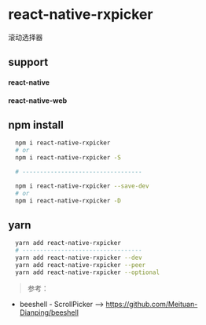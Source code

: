 # react-native-rxpicker

滚动选择器

## support 
#### react-native
#### react-native-web


## npm install
```sh
  npm i react-native-rxpicker
  # or
  npm i react-native-rxpicker -S

  # ----------------------------------

  npm i react-native-rxpicker --save-dev
  # or
  npm i react-native-rxpicker -D
```


## yarn 
```sh
  yarn add react-native-rxpicker
  # ----------------------------------
  yarn add react-native-rxpicker --dev
  yarn add react-native-rxpicker --peer
  yarn add react-native-rxpicker --optional
```

> 参考：
- beeshell - ScrollPicker -->  https://github.com/Meituan-Dianping/beeshell
